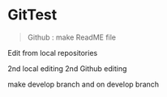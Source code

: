 # GitTest

> Github : make ReadME file

Edit from local repositories

2nd local editing
2nd Github editing

make develop branch and on develop branch
